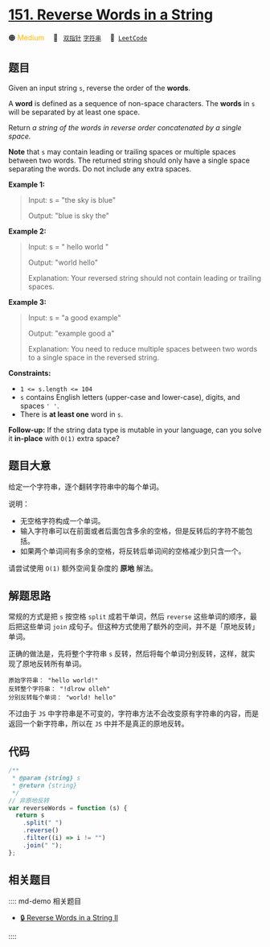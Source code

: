# [151. Reverse Words in a String](https://leetcode.com/problems/reverse-words-in-a-string/)

🟠 <font color=#ffb800>Medium</font>&emsp; 🔖&ensp; [`双指针`](/leetcode/outline/tag/two-pointers.md) [`字符串`](/leetcode/outline/tag/string.md)&emsp; 🔗&ensp;[`LeetCode`](https://leetcode.com/problems/reverse-words-in-a-string/)

## 题目

Given an input string `s`, reverse the order of the **words**.

A **word** is defined as a sequence of non-space characters. The **words** in
`s` will be separated by at least one space.

Return _a string of the words in reverse order concatenated by a single space._

**Note** that `s` may contain leading or trailing spaces or multiple spaces
between two words. The returned string should only have a single space
separating the words. Do not include any extra spaces.

**Example 1:**

> Input: s = "the sky is blue"
>
> Output: "blue is sky the"

**Example 2:**

> Input: s = " hello world "
>
> Output: "world hello"
>
> Explanation: Your reversed string should not contain leading or trailing spaces.

**Example 3:**

> Input: s = "a good example"
>
> Output: "example good a"
>
> Explanation: You need to reduce multiple spaces between two words to a single space in the reversed string.

**Constraints:**

- `1 <= s.length <= 104`
- `s` contains English letters (upper-case and lower-case), digits, and spaces `' '`.
- There is **at least one** word in `s`.

**Follow-up:** If the string data type is mutable in your language, can you
solve it **in-place** with `O(1)` extra space?

## 题目大意

给定一个字符串，逐个翻转字符串中的每个单词。

说明：

- 无空格字符构成一个单词。
- 输入字符串可以在前面或者后面包含多余的空格，但是反转后的字符不能包括。
- 如果两个单词间有多余的空格，将反转后单词间的空格减少到只含一个。

请尝试使用 `O(1)` 额外空间复杂度的 **原地** 解法。

## 解题思路

常规的方式是把 `s` 按空格 `split` 成若干单词，然后 `reverse` 这些单词的顺序，最后把这些单词 `join` 成句子。但这种方式使用了额外的空间，并不是「原地反转」单词。

正确的做法是，先将整个字符串 `s` 反转，然后将每个单词分别反转，这样，就实现了原地反转所有单词。

```
原始字符串： "hello world!"
反转整个字符串： "!dlrow olleh"
分别反转每个单词： "world! hello"
```

不过由于 `JS` 中字符串是不可变的，字符串方法不会改变原有字符串的内容，而是返回一个新字符串，所以在 `JS` 中并不是真正的原地反转。

## 代码

```javascript
/**
 * @param {string} s
 * @return {string}
 */
// 非原地反转
var reverseWords = function (s) {
  return s
    .split(" ")
    .reverse()
    .filter((i) => i != "")
    .join(" ");
};
```

## 相关题目

:::: md-demo 相关题目

- [🔒 Reverse Words in a String II](https://leetcode.com/problems/reverse-words-in-a-string-ii)

::::
